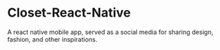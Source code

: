 # Closet-React-Native
A react native mobile app, served as a social media for sharing design, fashion, and other inspirations.
